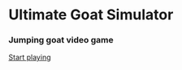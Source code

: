 # Ultimate Goat Simulator
### Jumping goat video game
<a href="https://lb123658.github.io/goat/" target="_blank">Start playing</a>

